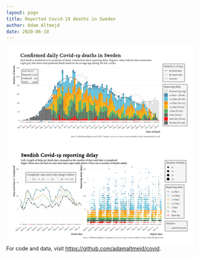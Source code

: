 ```yaml
---
layout: page
title: Reported Covid-19 deaths in Sweden
author: Adam Altmejd
date: 2020-06-10
---
```


![Graph of Swedish Covid-19 deaths with reporting delay.](deaths_lag_sweden_2020-06-10.png "Swedish Covid-19 deaths.")
![Graph of Swedish Covid-19 reporting delay in daily deaths.](lag_trend_sweden_2020-06-10.png "Trend in Swedish Covid-19 mortality reporting delay.")
For code and data, visit <https://github.com/adamaltmejd/covid>.
